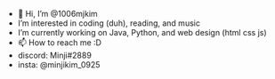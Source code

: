 - 👋 Hi, I’m @1006mjkim
- I’m interested in coding (duh), reading, and music
- I’m currently working on Java, Python, and web design (html css js)
- 📫 How to reach me :D
- discord: Minji#2889
- insta: @minjikim_0925
